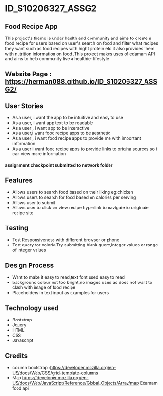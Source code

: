 # ID_S10206327_ASSG2

## Food Recipe App

This project's theme is under health and community and aims to create a food recipe for users based on user's search on food and filter what recipes they want such as food recipes with hight protein etc it also provides them with nutrition information on food .This project makes uses of edamam API and aims to help community live a healthier lifestyle

##  Website Page : https://herman088.github.io/ID_S10206327_ASSG2/
## User Stories

* As a user, i want the app to be intuitive and easy to use
* As a user, i want app text to be readable
* As a user , i want app to be interactive 
* As a user,i want food recipe apps to be aesthetic
* As a user , i want food recipe apps to provide me with important information
* As a user i want food recipe apps to provide links to origina sources so i can view more information


#### assignment checkpoint submitted to network folder

## Features

* Allows users to search food based on their liking eg:chicken
* Allows users to search for food based on calories per serving
* Allows user to submit
* Allows user to click on view recipe hyperlink to navigate to originate recipe site

## Testing
* Test Responsiveness with different browser or phone
* Test query for calorie.Try submitting blank query,integer values or range of integer values


##  Design Process

* Want to make it easy to read,text font used easy to read
* background colour not too bright,no images used as does not want to clash with image of food recipe
* Placeholders in text input as examples for users


## Technology used

* Bootstrap
* Jquery
* HTML
* CSS
*  Javascript

## Credits
* column bootstrap :https://developer.mozilla.org/en-US/docs/Web/CSS/grid-template-columns
* Map https://developer.mozilla.org/en-US/docs/Web/JavaScript/Reference/Global_Objects/Array/map
  Edamam food api

